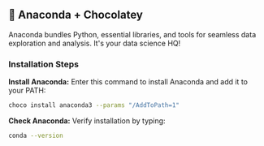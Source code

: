 ## 🚀 Anaconda + Chocolatey
Anaconda bundles Python, essential libraries, and tools for seamless data exploration and analysis. It's your data science HQ!

### Installation Steps

**Install Anaconda:** Enter this command to install Anaconda and add it to your PATH:

   ```bash
   choco install anaconda3 --params "/AddToPath=1"
   ```

**Check Anaconda:** Verify installation by typing:

   ```bash
   conda --version
   ```